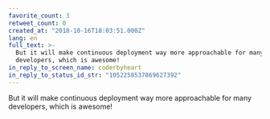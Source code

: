 ```yaml
---
favorite_count: 3
retweet_count: 0
created_at: "2018-10-16T18:03:51.000Z"
lang: en
full_text: >-
  But it will make continuous deployment way more approachable for many
  developers, which is awesome!
in_reply_to_screen_name: coderbyheart
in_reply_to_status_id_str: "1052258537869627392"
---
```


But it will make continuous deployment way more approachable for many
developers, which is awesome!
